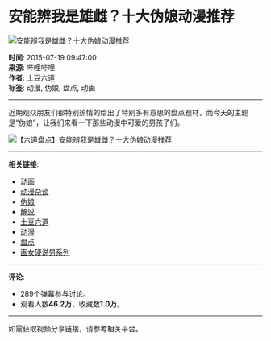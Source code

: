 # 安能辨我是雄雌？十大伪娘动漫推荐

![安能辨我是雄雌？十大伪娘动漫推荐](//i2.hdslb.com/bfs/archive/25b7c7148b48c00fd986d0e6d6394e65e1272031.jpg@100w_100h_1c.webp)

**时间**: 2015-07-19 09:47:00  
**来源**: 哔哩哔哩  
**作者**: 土豆六道  
**标签**: 动漫, 伪娘, 盘点, 动画  

---

近期观众朋友们都特别热情的给出了特别多有意思的盘点题材，而今天的主题是“伪娘”，让我们来看一下那些动漫中可爱的男孩子们。

![【六道盘点】安能辨我是雄雌？十大伪娘动漫推荐](//i2.hdslb.com/bfs/archive/25b7c7148b48c00fd986d0e6d6394e65e1272031.jpg@518w_290h_1c_!web-video-share-cover.webp)  

---

**相关链接**:
- [动画](//www.bilibili.com/v/douga/)
- [动漫杂谈](//www.bilibili.com/v/douga/acgntalks/)
- [伪娘](//search.bilibili.com/all?keyword=%E4%BC%AA%E5%A8%98&from_source=video_tag)
- [解说](//search.bilibili.com/all?keyword=%E8%A7%A3%E8%AF%B4&from_source=video_tag)
- [土豆六道](//search.bilibili.com/all?keyword=%E5%9C%9F%E8%B1%86%E5%85%AD%E9%81%93&from_source=video_tag)
- [动漫](//search.bilibili.com/all?keyword=%E5%8A%A8%E6%BC%AB&from_source=video_tag)
- [盘点](//search.bilibili.com/all?keyword=%E7%9B%98%E7%82%B9&from_source=video_tag)
- [画女硬说男系列](//search.bilibili.com/all?keyword=%E7%94%BB%E5%A5%B3%E7%A1%AC%E8%AF%B4%E7%94%B7%E7%B3%BB%E5%88%97&from_source=video_tag)

---

**评论**:  
- 289个弹幕参与讨论。  
- 观看人数**46.2万**，收藏数**1.0万**。  

--- 

如需获取视频分享链接，请参考相关平台。